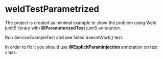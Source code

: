 # weldTestParametrized

The project is created as minimal example to show the problem using Weld junit5 library with **@ParameterizedTest** junit5 annotation.

Run ServiceExampleTest and see failed doesntWork() test.

In order to fix it you should use **@ExplicitParamInjection** annotation on test class.

